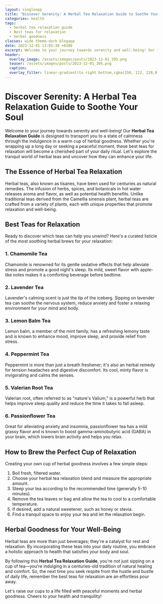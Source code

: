 ```yaml
---
layout: singleapp
title: "Discover Serenity: A Herbal Tea Relaxation Guide to Soothe Your Soul"
categories: health
tags:
  - herbal tea relaxation guide
  - Best teas for relaxation
  - herbal goodness
classes: wide theme-dark blogapp
date: 2023-12-01 13:03:38 +0100
excerpt: Welcome to your journey towards serenity and well-being! Our **Herbal Tea Relaxation Guide** is designed to transport you to a state of calmness through the indulgence in a warm cup of herbal goodness.
header:
  overlay_image: /assets/images/posts/2023-12-01_395.png
  teaser: /assets/images/posts/2023-12-01_395.png
  caption: 
  overlay_filter: linear-gradient(to right bottom,rgba(150, 122, 220,0.8), rgba(255,245,208,0.5))
---
```

# Discover Serenity: A Herbal Tea Relaxation Guide to Soothe Your Soul

Welcome to your journey towards serenity and well-being! Our **Herbal Tea Relaxation Guide** is designed to transport you to a state of calmness through the indulgence in a warm cup of herbal goodness. Whether you're wrapping up a long day or seeking a peaceful moment, these best teas for relaxation will become a cherished part of your daily ritual. Let's explore the tranquil world of herbal teas and uncover how they can enhance your life.

## The Essence of Herbal Tea Relaxation
Herbal teas, also known as tisanes, have been used for centuries as natural remedies. The infusion of herbs, spices, and botanicals in hot water releases aroma and flavor, as well as potential health benefits. Unlike traditional teas derived from the Camellia sinensis plant, herbal teas are crafted from a variety of plants, each with unique properties that promote relaxation and well-being.

## Best Teas for Relaxation
Ready to discover which teas can help you unwind? Here's a curated listicle of the most soothing herbal brews for your relaxation:

### 1. Chamomile Tea
Chamomile is renowned for its gentle sedative effects that help alleviate stress and promote a good night's sleep. Its mild, sweet flavor with apple-like notes makes it a comforting beverage before bedtime.

### 2. Lavender Tea
Lavender's calming scent is just the tip of the iceberg. Sipping on lavender tea can soothe the nervous system, reduce anxiety and foster a relaxing environment for your mind and body.

### 3. Lemon Balm Tea
Lemon balm, a member of the mint family, has a refreshing lemony taste and is known to enhance mood, improve sleep, and provide relief from stress.

### 4. Peppermint Tea
Peppermint is more than just a breath freshener; it's also an herbal remedy for tension headaches and digestive discomfort. Its cool, minty flavor is invigorating and calms the senses.

### 5. Valerian Root Tea
Valerian root, often referred to as "nature's Valium," is a powerful herb that helps improve sleep quality and reduce the time it takes to fall asleep.
  
### 6. Passionflower Tea
Great for alleviating anxiety and insomnia, passionflower tea has a mild grassy flavor and is known to boost gamma-aminobutyric acid (GABA) in your brain, which lowers brain activity and helps you relax.

## How to Brew the Perfect Cup of Relaxation
Creating your own cup of herbal goodness involves a few simple steps:

1. Boil fresh, filtered water.
2. Choose your herbal tea relaxation blend and measure the appropriate amount.
3. Steep your tea according to the recommended time (generally 5-10 minutes).
4. Remove the tea leaves or bag and allow the tea to cool to a comfortable temperature.
5. If desired, add a natural sweetener, such as honey or stevia.
6. Find a tranquil space to enjoy your tea and let the relaxation begin.

## Herbal Goodness for Your Well-Being
Herbal teas are more than just beverages; they're a catalyst for rest and relaxation. By incorporating these teas into your daily routine, you embrace a holistic approach to health that satisfies your body and soul.

By following this **Herbal Tea Relaxation Guide**, you're not just sipping on a cup of tea—you're indulging in a centuries-old tradition of natural healing and comfort. So, the next time you seek respite from the hustle and bustle of daily life, remember the best teas for relaxation are an effortless pour away.

Let's raise our cups to a life filled with peaceful moments and herbal goodness. Cheers to your health and tranquility!